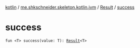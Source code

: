 [kotlin](../../index.md) / [me.shkschneider.skeleton.kotlin.jvm](../index.md) / [Result](index.md) / [success](./success.md)

# success

`fun <T> success(value: T): `[`Result`](index.md)`<T>`